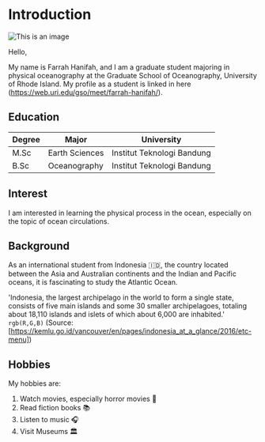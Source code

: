 # Introduction

![This is an image](https://web.uri.edu/gso/wp-content/uploads/sites/916/headshot-Farrah-Hanifah.jpg)

Hello,

My name is Farrah Hanifah, and I am a graduate student majoring in physical oceanography at the Graduate School of Oceanography, University of Rhode Island. My profile as a student is linked in here (https://web.uri.edu/gso/meet/farrah-hanifah/). 

## Education
| Degree | Major | University |
| --- | --- | --- |
| M.Sc | Earth Sciences | Institut Teknologi Bandung |
| B.Sc | Oceanography | Institut Teknologi Bandung |

## Interest
I am interested in learning the physical process in the ocean, especially on the topic of ocean circulations.

## Background
As an international student from Indonesia :indonesia:, the country located between the Asia and Australian continents and the Indian and Pacific oceans, it is fascinating to study the Atlantic Ocean. 

'Indonesia, the largest archipelago in the world to form a single state, consists of five main islands and some 30 smaller archipelagoes, totaling about 18,110 islands and islets of which about 6,000 are inhabited.' `rgb(R,G,B)` (Source:[https://kemlu.go.id/vancouver/en/pages/indonesia_at_a_glance/2016/etc-menu])

## Hobbies
My hobbies are:
1. Watch movies, especially horror movies :zombie:
2. Read fiction books :books:
3. Listen to music :headphones:
4. Visit Museums :classical_building: 
